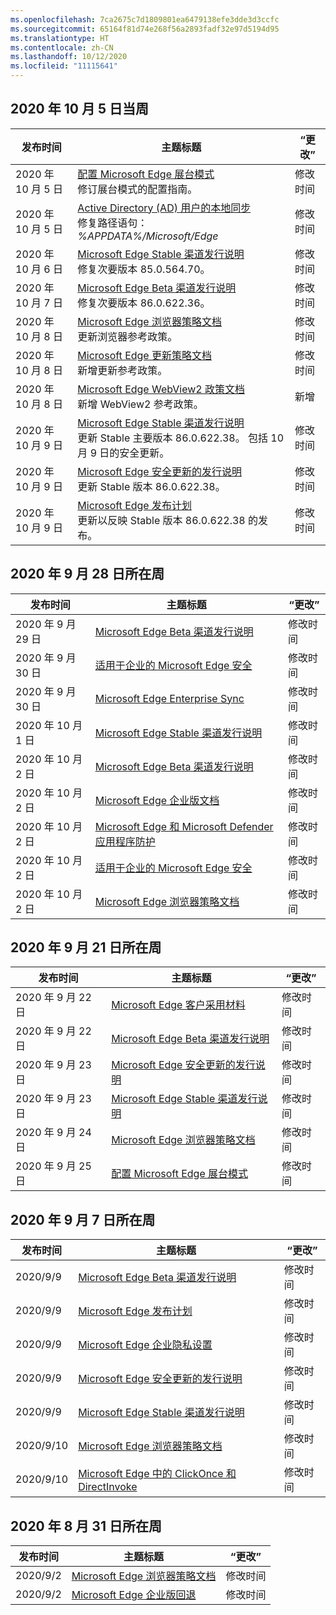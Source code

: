 ```yaml
---
ms.openlocfilehash: 7ca2675c7d1809801ea6479138efe3dde3d3ccfc
ms.sourcegitcommit: 65164f81d74e268f56a2893fadf32e97d5194d95
ms.translationtype: HT
ms.contentlocale: zh-CN
ms.lasthandoff: 10/12/2020
ms.locfileid: "11115641"
---
```

<!-- This file is generated automatically each week. Changes made to this file will be overwritten.-->

## 2020 年 10 月 5 日当周

| 发布时间 |主题标题 | “更改” |
|------|------------|--------|
| 2020 年 10 月 5 日 | [配置 Microsoft Edge 展台模式](/DeployEdge/microsoft-edge-configure-kiosk-mode)<br>修订展台模式的配置指南。| 修改时间 |
| 2020 年 10 月 5 日 | [Active Directory (AD) 用户的本地同步](/DeployEdge/microsoft-edge-on-premises-sync)<br>修复路径语句：*%APPDATA%/Microsoft/Edge*  | 修改时间 |
| 2020 年 10 月 6 日 | [Microsoft Edge Stable 渠道发行说明](/DeployEdge/microsoft-edge-relnote-stable-channel) <br>修复次要版本 85.0.564.70。| 修改时间 |
| 2020 年 10 月 7 日 | [Microsoft Edge Beta 渠道发行说明](/DeployEdge/microsoft-edge-relnote-beta-channel)<br>修复次要版本 86.0.622.36。 | 修改时间 |
| 2020 年 10 月 8 日 | [Microsoft Edge 浏览器策略文档](/DeployEdge/microsoft-edge-policies)<br>更新浏览器参考政策。 | 修改时间 |
| 2020 年 10 月 8 日 | [Microsoft Edge 更新策略文档](/DeployEdge/microsoft-edge-update-policies)<br>新增更新参考政策。 | 修改时间 |
| 2020 年 10 月 8 日 | [Microsoft Edge WebView2 政策文档](https://docs.microsoft.com/deployedge/microsoft-edge-webview-policies)<br>新增 WebView2 参考政策。 | 新增 |
| 2020 年 10 月 9 日 | [Microsoft Edge Stable 渠道发行说明](/DeployEdge/microsoft-edge-relnote-stable-channel) <br>更新 Stable 主要版本 86.0.622.38。 包括 10 月 9 日的安全更新。| 修改时间 |
| 2020 年 10 月 9 日 | [Microsoft Edge 安全更新的发行说明](/DeployEdge/microsoft-edge-relnotes-security)<br>更新 Stable 版本 86.0.622.38。 | 修改时间 |
| 2020 年 10 月 9 日 | [Microsoft Edge 发布计划](/DeployEdge/microsoft-edge-release-schedule)<br>更新以反映 Stable 版本 86.0.622.38 的发布。 | 修改时间 |


## 2020 年 9 月 28 日所在周


| 发布时间 |主题标题 | “更改” |
|------|------------|--------|
| 2020 年 9 月 29 日 | [Microsoft Edge Beta 渠道发行说明](/DeployEdge/microsoft-edge-relnote-beta-channel) | 修改时间 |
| 2020 年 9 月 30 日 | [适用于企业的 Microsoft Edge 安全](/DeployEdge/ms-edge-security-for-business) | 修改时间 |
| 2020 年 9 月 30 日 | [Microsoft Edge Enterprise Sync](/DeployEdge/microsoft-edge-enterprise-sync) | 修改时间 |
| 2020 年 10 月 1 日 | [Microsoft Edge Stable 渠道发行说明](/DeployEdge/microsoft-edge-relnote-stable-channel) | 修改时间 |
| 2020 年 10 月 2 日 | [Microsoft Edge Beta 渠道发行说明](/DeployEdge/microsoft-edge-relnote-beta-channel) | 修改时间 |
| 2020 年 10 月 2 日 | [Microsoft Edge 企业版文档](/DeployEdge/index) | 修改时间 |
| 2020 年 10 月 2 日 | [Microsoft Edge 和 Microsoft Defender 应用程序防护](/DeployEdge/microsoft-edge-security-windows-defender-application-guard) | 修改时间 |
| 2020 年 10 月 2 日 | [适用于企业的 Microsoft Edge 安全](/DeployEdge/ms-edge-security-for-business) | 修改时间 |
| 2020 年 10 月 2 日 | [Microsoft Edge 浏览器策略文档](/DeployEdge/microsoft-edge-policies) | 修改时间 |

## 2020 年 9 月 21 日所在周

| 发布时间 |主题标题 | “更改” |
|------|------------|--------|
| 2020 年 9 月 22 日 | [Microsoft Edge 客户采用材料](/DeployEdge/microsoft-edge-customer-adoption-kit) | 修改时间 |
| 2020 年 9 月 22 日 | [Microsoft Edge Beta 渠道发行说明](/DeployEdge/microsoft-edge-relnote-beta-channel) | 修改时间 |
| 2020 年 9 月 23 日 | [Microsoft Edge 安全更新的发行说明](/DeployEdge/microsoft-edge-relnotes-security) | 修改时间 |
| 2020 年 9 月 23 日 | [Microsoft Edge Stable 渠道发行说明](/DeployEdge/microsoft-edge-relnote-stable-channel) | 修改时间 |
| 2020 年 9 月 24 日 | [Microsoft Edge 浏览器策略文档](/DeployEdge/microsoft-edge-policies) | 修改时间 |
| 2020 年 9 月 25 日 | [配置 Microsoft Edge 展台模式](/DeployEdge/microsoft-edge-configure-kiosk-mode) | 修改时间 |


## 2020 年 9 月 7 日所在周


| 发布时间 |主题标题 | “更改” |
|------|------------|--------|
| 2020/9/9 | [Microsoft Edge Beta 渠道发行说明](/DeployEdge/microsoft-edge-relnote-beta-channel) | 修改时间 |
| 2020/9/9 | [Microsoft Edge 发布计划](/DeployEdge/microsoft-edge-release-schedule) | 修改时间 |
| 2020/9/9 | [Microsoft Edge 企业隐私设置](/DeployEdge/microsoft-edge-enterprise-privacy-settings) | 修改时间 |
| 2020/9/9 | [Microsoft Edge 安全更新的发行说明](/DeployEdge/microsoft-edge-relnotes-security) | 修改时间 |
| 2020/9/9 | [Microsoft Edge Stable 渠道发行说明](/DeployEdge/microsoft-edge-relnote-stable-channel) | 修改时间 |
| 2020/9/10 | [Microsoft Edge 浏览器策略文档](/DeployEdge/microsoft-edge-policies) | 修改时间 |
| 2020/9/10 | [Microsoft Edge 中的 ClickOnce 和 DirectInvoke](/DeployEdge/edge-learn-more-co-di) | 修改时间 |


## 2020 年 8 月 31 日所在周


| 发布时间 |主题标题 | “更改” |
|------|------------|--------|
| 2020/9/2 | [Microsoft Edge 浏览器策略文档](/DeployEdge/microsoft-edge-policies) | 修改时间 |
| 2020/9/2 | [Microsoft Edge 企业版回退](/DeployEdge/edge-learnmore-rollback) | 修改时间 |
